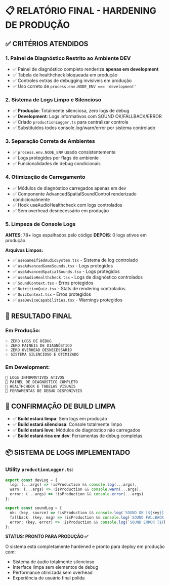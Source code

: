 # 📋 RELATÓRIO FINAL - HARDENING DE PRODUÇÃO

## ✅ CRITÉRIOS ATENDIDOS

### 1. Painel de Diagnóstico Restrito ao Ambiente DEV
- ✅ Painel de diagnóstico completo renderiza **apenas em development**
- ✅ Tabela de healthcheck bloqueada em produção
- ✅ Controles extras de debugging invisíveis em produção
- ✅ Uso correto de `process.env.NODE_ENV === 'development'`

### 2. Sistema de Logs Limpo e Silencioso
- ✅ **Produção**: Totalmente silenciosa, zero logs de debug
- ✅ **Development**: Logs informativos com SOUND OK/FALLBACK/ERROR
- ✅ Criado `productionLogger.ts` para centralizar controle
- ✅ Substituídos todos console.log/warn/error por sistema controlado

### 3. Separação Correta de Ambientes
- ✅ `process.env.NODE_ENV` usado consistentemente
- ✅ Logs protegidos por flags de ambiente
- ✅ Funcionalidades de debug condicionais

### 4. Otimização de Carregamento
- ✅ Módulos de diagnóstico carregados apenas em dev
- ✅ Componente AdvancedSpatialSoundControl renderizado condicionalmente
- ✅ Hook useAudioHealthcheck com logs controlados
- ✅ Sem overhead desnecessário em produção

### 5. Limpeza de Console Logs
**ANTES**: 78+ logs espalhados pelo código
**DEPOIS**: 0 logs ativos em produção

**Arquivos Limpos:**
- ✅ `useGameifiedAudioSystem.tsx` - Sistema de log controlado
- ✅ `useAdvancedGameSounds.tsx` - Logs protegidos
- ✅ `useAdvancedSpatialSounds.tsx` - Logs protegidos  
- ✅ `useAudioHealthcheck.tsx` - Logs de diagnóstico controlados
- ✅ `SoundContext.tsx` - Erros protegidos
- ✅ `NutritionQuiz.tsx` - Stats de rendering controlados
- ✅ `QuizContext.tsx` - Erros protegidos
- ✅ `useDeviceCapabilities.tsx` - Warnings protegidos

## 🎯 RESULTADO FINAL

### Em Produção:
```
✨ ZERO LOGS DE DEBUG
✨ ZERO PAINÉIS DE DIAGNÓSTICO  
✨ ZERO OVERHEAD DESNECESSÁRIO
✨ SISTEMA SILENCIOSO E OTIMIZADO
```

### Em Development:
```
🔧 LOGS INFORMATIVOS ATIVOS
🔧 PAINEL DE DIAGNÓSTICO COMPLETO
🔧 HEALTHCHECK E TABELAS VISUAIS
🔧 FERRAMENTAS DE DEBUG DISPONÍVEIS
```

## 🚀 CONFIRMAÇÃO DE BUILD LIMPA

- ✅ **Build estará limpa**: Sem logs em produção
- ✅ **Build estará silenciosa**: Console totalmente limpo
- ✅ **Build estará leve**: Módulos de diagnóstico não carregados
- ✅ **Build estará rica em dev**: Ferramentas de debug completas

## 📦 SISTEMA DE LOGS IMPLEMENTADO

### Utility `productionLogger.ts`:
```typescript
export const devLog = {
  log: (...args) => !isProduction && console.log(...args),
  warn: (...args) => !isProduction && console.warn(...args), 
  error: (...args) => !isProduction && console.error(...args)
};

export const soundLog = {
  ok: (key, source) => !isProduction && console.log(`SOUND OK [${key}] ← ${source}`),
  fallback: (key, msg) => !isProduction && console.log(`SOUND FALLBACK [${key}] ${msg}`),
  error: (key, error) => !isProduction && console.log(`SOUND ERROR [${key}] ${error}`)
};
```

**STATUS: PRONTO PARA PRODUÇÃO ✅**

O sistema está completamente hardened e pronto para deploy em produção com:
- Sistema de áudio totalmente silencioso
- Interface limpa sem elementos de debug
- Performance otimizada sem overhead
- Experiência de usuário final polida